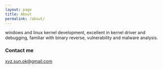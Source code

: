 ```yaml
---
layout: page
title: About
permalink: /about/
---
```


windows and linux kernel development, excellent in kernel driver and debugging, familiar with binary reverse, vulnerability and malware analysis.

### Contact me

[xyz.sun.ok@gmail.com](mailto:email@domain.com)
